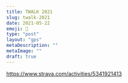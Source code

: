 ```yaml
---
title: TWALK 2021
slug: twalk-2021
date: 2021-05-22
emoji: 🏅
type: "post"
layout: "gps"
metaDescription: ""
metaImage: ""
draft: true
---
```


https://www.strava.com/activities/5341921413

